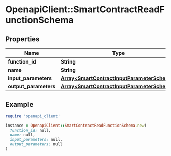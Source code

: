 # OpenapiClient::SmartContractReadFunctionSchema

## Properties

| Name | Type | Description | Notes |
| ---- | ---- | ----------- | ----- |
| **function_id** | **String** |  | [optional] |
| **name** | **String** |  | [optional] |
| **input_parameters** | [**Array&lt;SmartContractInputParameterSchema&gt;**](SmartContractInputParameterSchema.md) |  | [optional] |
| **output_parameters** | [**Array&lt;SmartContractInputParameterSchema&gt;**](SmartContractInputParameterSchema.md) |  | [optional] |

## Example

```ruby
require 'openapi_client'

instance = OpenapiClient::SmartContractReadFunctionSchema.new(
  function_id: null,
  name: null,
  input_parameters: null,
  output_parameters: null
)
```

